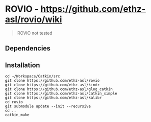 ROVIO - https://github.com/ethz-asl/rovio/wiki
===========================

> ROVIO not tested

Dependencies
-----------

Installation
-----------

```
cd ~/Workspace/Catkin/src
git clone https://github.com/ethz-asl/rovio
git clone https://github.com/ethz-asl/kindr
git clone https://github.com/ethz-asl/glog_catkin
git clone https://github.com/ethz-asl/catkin_simple
git clone https://github.com/ethz-asl/kalibr
cd rovio
git submodule update --init --recursive
cd ..
catkin_make
```
